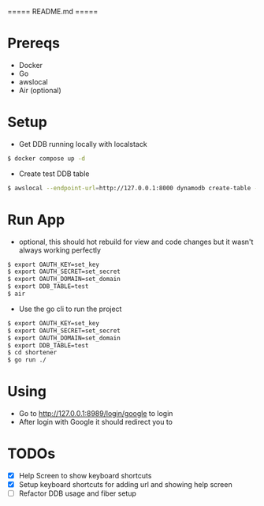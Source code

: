 ===== README.md =====

# Prereqs

- Docker
- Go
- awslocal
- Air (optional)

# Setup

- Get DDB running locally with localstack
```sh { name=localstack background=true }
$ docker compose up -d
```

- Create test DDB table

```sh { name=createtable }
$ awslocal --endpoint-url=http://127.0.0.1:8000 dynamodb create-table --table-name test --attribute-definitions AttributeName=pk,AttributeType=S AttributeName=sk,AttributeType=S --key-schema AttributeName=pk,KeyType=HASH AttributeName=sk,KeyType=RANGE --billing-mode PAY_PER_REQUEST
```

# Run App

- optional, this should hot rebuild for view and code changes but it wasn't always working perfectly
```sh { name=air background=true }
$ export OAUTH_KEY=set_key
$ export OAUTH_SECRET=set_secret
$ export OAUTH_DOMAIN=set_domain
$ export DDB_TABLE=test
$ air
```
- Use the go cli to run the project 
```sh { name=run }
$ export OAUTH_KEY=set_key
$ export OAUTH_SECRET=set_secret
$ export OAUTH_DOMAIN=set_domain
$ export DDB_TABLE=test
$ cd shortener
$ go run ./
```
# Using

- Go to http://127.0.0.1:8989/login/google to login
- After login with Google it should redirect you to

# TODOs

- [x] Help Screen to show keyboard shortcuts
- [x] Setup keyboard shortcuts for adding url and showing help screen
- [ ] Refactor DDB usage and fiber setup
